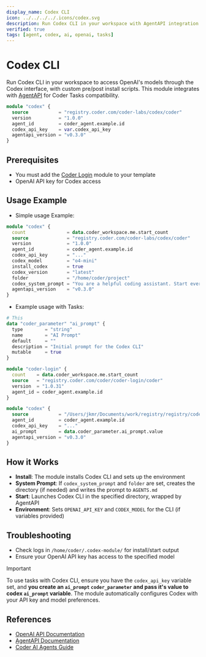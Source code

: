 ```yaml
---
display_name: Codex CLI
icon: ../../../../.icons/codex.svg
description: Run Codex CLI in your workspace with AgentAPI integration
verified: true
tags: [agent, codex, ai, openai, tasks]
---
```


# Codex CLI

Run Codex CLI in your workspace to access OpenAI's models through the Codex interface, with custom pre/post install scripts. This module integrates with [AgentAPI](https://github.com/coder/agentapi) for Coder Tasks compatibility.

```tf
module "codex" {
  source           = "registry.coder.com/coder-labs/codex/coder"
  version          = "1.0.0"
  agent_id         = coder_agent.example.id
  codex_api_key    = var.codex_api_key
  agentapi_version = "v0.3.0"
}
```

## Prerequisites

- You must add the [Coder Login](https://registry.coder.com/modules/coder-login/coder) module to your template
- OpenAI API key for Codex access

## Usage Example

- Simple usage Example:

```tf
module "codex" {
  count               = data.coder_workspace.me.start_count
  source              = "registry.coder.com/coder-labs/codex/coder"
  version             = "1.0.0"
  agent_id            = coder_agent.example.id
  codex_api_key       = "..."
  codex_model         = "o4-mini"
  install_codex       = true
  codex_version       = "latest"
  folder              = "/home/coder/project"
  codex_system_prompt = "You are a helpful coding assistant. Start every response with `Codex says:`"
  agentapi_version    = "v0.3.0"
}
```

- Example usage with Tasks:

```tf
# This
data "coder_parameter" "ai_prompt" {
  type        = "string"
  name        = "AI Prompt"
  default     = ""
  description = "Initial prompt for the Codex CLI"
  mutable     = true
}

module "coder-login" {
  count    = data.coder_workspace.me.start_count
  source   = "registry.coder.com/coder/coder-login/coder"
  version  = "1.0.31"
  agent_id = coder_agent.example.id
}

module "codex" {
  source           = "/Users/jkmr/Documents/work/registry/registry/coder-labs/modules/codex"
  agent_id         = coder_agent.example.id
  codex_api_key    = "..."
  ai_prompt        = data.coder_parameter.ai_prompt.value
  agentapi_version = "v0.3.0"
}
```

## How it Works

- **Install**: The module installs Codex CLI and sets up the environment
- **System Prompt**: If `codex_system_prompt` and `folder` are set, creates the directory (if needed) and writes the prompt to `AGENTS.md`
- **Start**: Launches Codex CLI in the specified directory, wrapped by AgentAPI
- **Environment**: Sets `OPENAI_API_KEY` and `CODEX_MODEL` for the CLI (if variables provided)

## Troubleshooting

- Check logs in `/home/coder/.codex-module/` for install/start output
- Ensure your OpenAI API key has access to the specified model

> [!IMPORTANT]
> To use tasks with Codex CLI, ensure you have the `codex_api_key` variable set, and **you create an `ai_prompt` `coder_parameter` and pass it's value to codex `ai_prompt` variable**.
> The module automatically configures Codex with your API key and model preferences.

## References

- [OpenAI API Documentation](https://platform.openai.com/docs)
- [AgentAPI Documentation](https://github.com/coder/agentapi)
- [Coder AI Agents Guide](https://coder.com/docs/tutorials/ai-agents)
